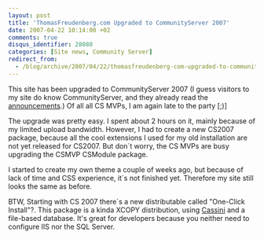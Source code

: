 ```yaml
---
layout: post
title: 'ThomasFreudenberg.com Upgraded to CommunityServer 2007'
date: 2007-04-22 10:14:00 +02
comments: true
disqus_identifier: 28080
categories: [Site news, Community Server]
redirect_from:
  - /blog/archive/2007/04/22/thomasfreudenberg-com-upgraded-to-communityserver-2007.aspx/
---
```


This site has been upgraded to CommunityServer 2007 (I guess visitors to my site do know CommunityServer, and they already read the [announcements](http://communityserver.org/forums/t/486717.aspx).) Of all all CS MVPs, I am again late to the party [;)]

The upgrade was pretty easy. I spent about 2 hours on it, mainly because of my limited upload bandwidth. However, I had to create a new CS2007 package, because all the cool extensions I used for my old installation are not yet released for CS2007. But don´t worry, the CS MVPs are busy upgrading the CSMVP CSModule package.

I started to create my own theme a couple of weeks ago, but because of lack of time and CSS experience, it´s not finished yet. Therefore my site still looks the same as before.

BTW, Starting with CS 2007 there´s a new distributable called "One-Click Install"?. This package is a kinda XCOPY distribution, using [Cassini](http://www.asp.net/Projects/Cassini/Download/) and a file-based database. It's great for developers because you neither need to configure IIS nor the SQL Server.

